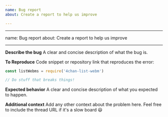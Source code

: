 ```yaml
---
name: Bug report
about: Create a report to help us improve

---
```


---
name: Bug report
about: Create a report to help us improve

---

**Describe the bug**
A clear and concise description of what the bug is.

**To Reproduce**
Code snippet or repository link that reproduces the error:

```js
const listWebms = require('4chan-list-webm')

// Do stuff that breaks things!
```

**Expected behavior**
A clear and concise description of what you expected to happen.

**Additional context**
Add any other context about the problem here. Feel free to include the thread URL if it's a slow board :smiley:
